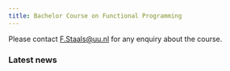 ```yaml
---
title: Bachelor Course on Functional Programming 
---
```


Please contact <a href="mailto:F.Staals@uu.nl">F.Staals@uu.nl</a> for any enquiry about the course.

### Latest news


